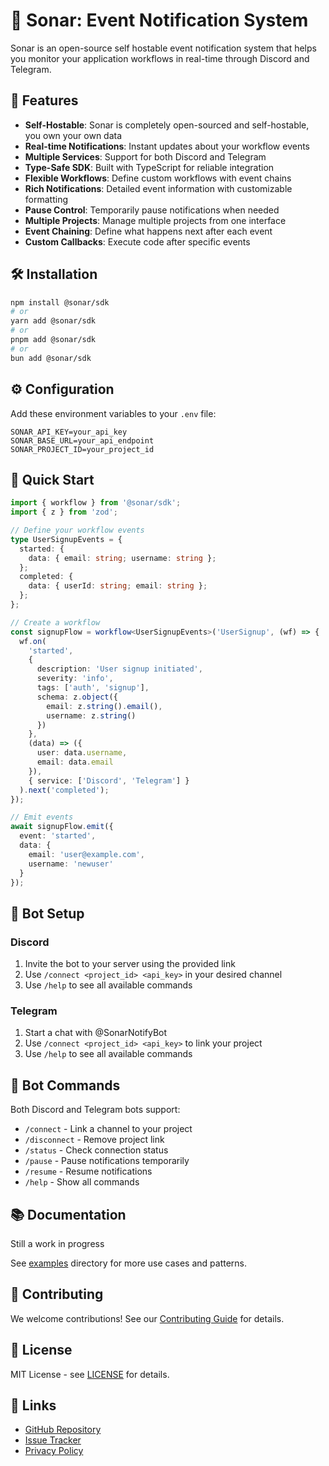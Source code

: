# 🚀 Sonar: Event Notification System

Sonar is an open-source self hostable event notification system that helps you monitor your application workflows in real-time through Discord and Telegram.

## 🌟 Features

- **Self-Hostable**: Sonar is completely open-sourced and self-hostable, you own your own data
- **Real-time Notifications**: Instant updates about your workflow events
- **Multiple Services**: Support for both Discord and Telegram
- **Type-Safe SDK**: Built with TypeScript for reliable integration
- **Flexible Workflows**: Define custom workflows with event chains
- **Rich Notifications**: Detailed event information with customizable formatting
- **Pause Control**: Temporarily pause notifications when needed
- **Multiple Projects**: Manage multiple projects from one interface
- **Event Chaining**: Define what happens next after each event
- **Custom Callbacks**: Execute code after specific events

## 🛠️ Installation

```bash
npm install @sonar/sdk
# or
yarn add @sonar/sdk
# or
pnpm add @sonar/sdk
# or
bun add @sonar/sdk
```

## ⚙️ Configuration

Add these environment variables to your `.env` file:

```env
SONAR_API_KEY=your_api_key
SONAR_BASE_URL=your_api_endpoint
SONAR_PROJECT_ID=your_project_id
```

## 🚀 Quick Start

```typescript
import { workflow } from '@sonar/sdk';
import { z } from 'zod';

// Define your workflow events
type UserSignupEvents = {
  started: {
    data: { email: string; username: string };
  };
  completed: {
    data: { userId: string; email: string };
  };
};

// Create a workflow
const signupFlow = workflow<UserSignupEvents>('UserSignup', (wf) => {
  wf.on(
    'started',
    {
      description: 'User signup initiated',
      severity: 'info',
      tags: ['auth', 'signup'],
      schema: z.object({ 
        email: z.string().email(),
        username: z.string() 
      })
    },
    (data) => ({
      user: data.username,
      email: data.email
    }),
    { service: ['Discord', 'Telegram'] }
  ).next('completed');
});

// Emit events
await signupFlow.emit({
  event: 'started',
  data: {
    email: 'user@example.com',
    username: 'newuser'
  }
});
```

## 📱 Bot Setup

### Discord
1. Invite the bot to your server using the provided link
2. Use `/connect <project_id> <api_key>` in your desired channel
3. Use `/help` to see all available commands

### Telegram
1. Start a chat with @SonarNotifyBot
2. Use `/connect <project_id> <api_key>` to link your project
3. Use `/help` to see all available commands

## 🤖 Bot Commands

Both Discord and Telegram bots support:
- `/connect` - Link a channel to your project
- `/disconnect` - Remove project link
- `/status` - Check connection status
- `/pause` - Pause notifications temporarily
- `/resume` - Resume notifications
- `/help` - Show all commands

## 📚 Documentation

Still a work in progress

See [examples](./usage) directory for more use cases and patterns.

## 🤝 Contributing

We welcome contributions! See our [Contributing Guide](CONTRIBUTING.md) for details.

## 📄 License

MIT License - see [LICENSE](LICENSE) for details.

## 🔗 Links

- [GitHub Repository](https://github.com/Bethel-nz/sonar)
- [Issue Tracker](https://github.com/Bethel-nz/sonar/issues)
- [Privacy Policy](privacy-policy.md)
